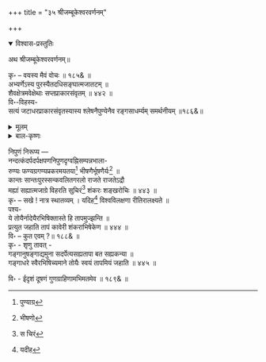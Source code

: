 +++
title = "३५ श्रीजम्बूकेश्वरवर्णनम्"

+++

<details open><summary>विश्वास-प्रस्तुतिः</summary>

अथ श्रीजम्बूकेश्वरवर्णनम्॥

कृ॰ – वयस्य मैवं वोचः ॥ १८५& ॥   
अभ्यर्णेऽस्य पुरस्यैतदधिसङ्घात्मजातटम् ॥   
शैवक्षेत्रमवेक्षेथाः सप्तप्राकारसंवृतम् ॥ ४४२ ॥   
वि॰-विहस्य-   
सत्यं जटाधरप्राकारसंवृतस्यास्य श्लेषनैपुण्येनैव रङ्गसाधर्म्यम् समर्थनीयम् ॥१८६&॥
</details>

<details><summary>मूलम्</summary>

अथ श्रीजम्बूकेश्वरवर्णनम्॥

कृ॰ – वयस्य मैवं वोचः ॥ १८५& ॥   
अभ्यर्णेऽस्य पुरस्यैतदधिसङ्घात्मजातटम् ॥   
शैवक्षेत्रमवेक्षेथाः सप्तप्राकारसंवृतम् ॥ ४४२ ॥   
वि॰-विहस्य-   
सत्यं जटाधरप्राकारसंवृतस्यास्य श्लेषनैपुण्येनैव रङ्गसाधर्म्यम् समर्थनीयम् ॥१८६&॥
</details>

<details><summary>बाल-कृष्णः</summary>

किंच रङ्गादिति । अनङ्गारेर्मदनशत्रोर्महादेवस्य कंसारेर्विष्णोर्वा स्थलेषु स्थानेषु अहो हे कृशानो ! रङ्गात् श्रीरङ्गक्षेत्रात् अन्यदितरत् सप्तभिः प्राकारैः सालैर्वेष्टितं क्षेत्रं किमपि कुत्रापि वा दृष्टं किम् ? अपि तु नैवेत्यर्थः ॥ ४४१ ॥

अभ्यर्ण इति । यस्मादस्य पुरस्य श्रीरङ्गक्षेत्रस्य अभ्यर्णे समीपे “ समीपे निकटासन्न - सन्निकृष्ट- सनीडवत् । सदेशाभ्याश - सविध- समर्याद - सदेशवत् । उपक- ण्ठान्तिकाभ्यर्णाभ्यग्रा अप्यभितोव्ययम् ।" इत्यमरः । अधिसह्यात्मजातटं कावेरीनदीतीरे, विभक्त्यर्थेऽव्ययीभावः । सप्तभिः प्राकारैः संवृतं वेष्टितं, पक्षे सप्तस्य जटाधरस्य (?) प्राकारैः संवृतं च एतत् प्रसिद्धं शैवक्षेत्रं शिवस्थानं जम्बूकेश्वराभिधं अवेक्षेथाः अवलोकय ॥ ४४२ ॥

सत्यमिति । सत्यं त्वदुक्तमित्यर्थः । यतः जटाधरस्य शंकरस्य प्राकारैश्चतुःसंख्याकैः संवृतस्यास्य जम्बूकेश्वरक्षेत्रस्य श्लेषस्य सप्तशब्द संबन्धिनोऽर्थद्वयस्येत्यर्थः । नैपुण्येनैव नतु वास्तवार्थेन संख्यापरेणेत्यर्थः । रङ्गस्य रङ्गक्षेत्रस्य साधर्म्य सादृश्यं समर्थनीयम् प्रतिपादनीयम् ॥ १८६& ॥
</details>



निपुणं निरूप्य —   
नन्दत्कंदर्पदर्पक्षपणनिपुणदृग्वह्निसम्पन्नभाला-   
रुण्यः फण्यग्रगण्यप्रकरमयतया[^601] भीषणैर्भूषणैर्यः[^602] ॥   
कान्तः सान्तःपुरस्सन्कवलितगरलो राजते राजतेऽद्रौ   
मह्यां सह्यात्मजाग्रे विहरति सुचिरं[^603] शंकरः शङ्खरोचिः ॥ ४४३ ॥   
कृ॰ – सखे ! नात्र स्थातव्यम् । यदिह[^604] विश्वविलक्षणा रीतिरालक्ष्यते ॥   
पश्य-   
ये तोयैर्नादेयैरभिषिक्तास्ते हि तापमुज्झन्ति ॥   
प्रत्युत जहाति तापं कावेरी शंकराभिषेकेण ॥ ४४४ ॥   
वि॰ – कुत एवम् ?॥ १८८& ॥   
कृ॰ - शृणु तावत् -   
गङ्गानुषङ्गाद्यमुना सदर्पेत्यसह्यतापा बत सह्यकन्या ॥   
गङ्गाधरे स्वैरभिषिच्यमाने तोयैः स्वयं तापमियं जहाति ॥ ४४५ ॥

[^601]:
     पुण्याग्र


[^602]:
     भीषणो


[^603]:
     स चिरं


[^604]:
     यदीह


 

वि॰ - ईदृशं दूषणं गुणग्राहिणामभिमतमेव ॥ १८९& ॥

